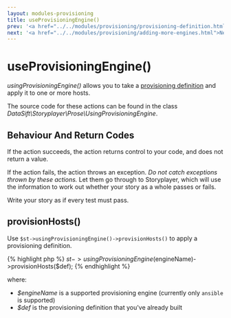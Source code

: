 ```yaml
---
layout: modules-provisioning
title: useProvisioningEngine()
prev: '<a href="../../modules/provisioning/provisioning-definition.html">Prev: Creating The Provisioning Definition</a>'
next: '<a href="../../modules/provisioning/adding-more-engines.html">Next: Adding Additional Provisioning Engines</a>'
---
```

# useProvisioningEngine()

_usingProvisioningEngine()_ allows you to take a [provisioning definition](provisioning-definition.html) and apply it to one or more hosts.

The source code for these actions can be found in the class _DataSift\Storyplayer\Prose\UsingProvisioningEngine_.

## Behaviour And Return Codes

If the action succeeds, the action returns control to your code, and does not return a value.

If the action fails, the action throws an exception. _Do not catch exceptions thrown by these actions._ Let them go through to Storyplayer, which will use the information to work out whether your story as a whole passes or fails.

Write your story as if every test must pass.

## provisionHosts()

Use `$st->usingProvisioningEngine()->provisionHosts()` to apply a provisioning definition.

{% highlight php %}
$st->usingProvisioningEngine($engineName)->provisionHosts($def);
{% endhighlight %}

where:

* _$engineName_ is a supported provisioning engine (currently only `ansible` is supported)
* _$def_ is the provisioning definition that you've already built